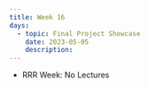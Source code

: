```yaml
---
title: Week 16
days:
  - topic: Final Project Showcase
    date: 2023-05-05
    description: 
---
```


- RRR Week: No Lectures